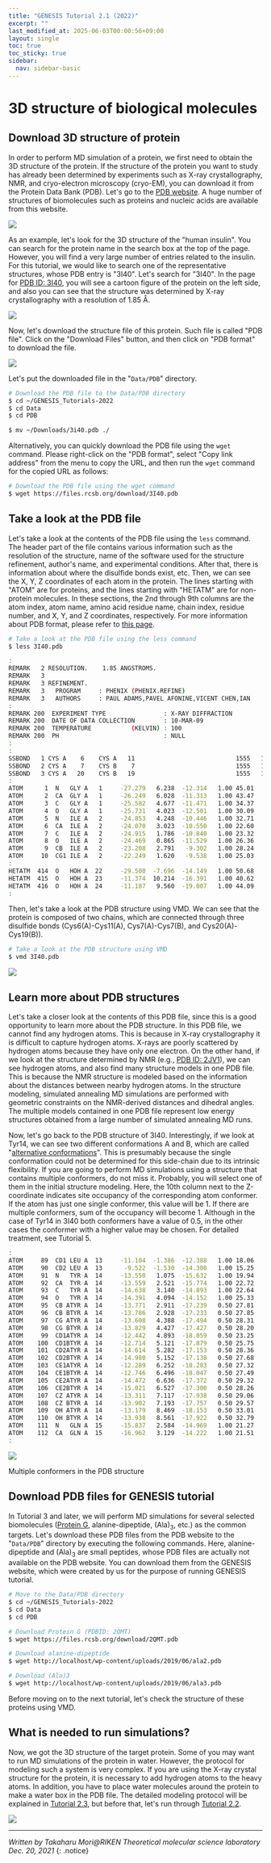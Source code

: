 ```yaml
---
title: "GENESIS Tutorial 2.1 (2022)"
excerpt: ""
last_modified_at: 2025-06-03T00:00:56+09:00
layout: single
toc: true
toc_sticky: true
sidebar:
  nav: sidebar-basic
---
```


# 3D structure of biological molecules 

##  Download 3D structure of protein 

In order to perform MD simulation of a protein, we first need to obtain
the 3D structure of the protein. If the structure of the protein you
want to study has already been determined by experiments such as X-ray
crystallography, NMR, and cryo-electron microscopy (cryo-EM), you can
download it from the Protein Data Bank (PDB). Let's go to the [PDB website](https://www.rcsb.org). A huge
number of structures of biomolecules such as proteins and nucleic acids
are available from this website.

![](/assets/images/2021_12_pdbweb.png)

As an example, let's look for the 3D structure of the "human insulin".
You can search for the protein name in the search box at the top of the
page. However, you will find a very large number of entries related to
the insulin. For this tutorial, we would like to search one of the
representative structures, whose PDB entry is "3I40". Let's search for
"3I40". In the page for [PDB ID: 3I40](https://www.rcsb.org/structure/3I40), you will see a cartoon figure of the protein on the
left side, and also you can see that the structure was determined by
X-ray crystallography with a resolution of 1.85 Å.

![](/assets/images/2021_12_page_3i40.png)

Now, let's download the structure file of this protein. Such file is
called "PDB file". Click on the "Download Files" button, and then click
on "PDB format" to download the file.

![](/assets/images/2021_12_download_3i40.png)

Let's put the downloaded file in the "`Data/PDB`" directory.


```bash
# Download the PDB file to the Data/PDB directory
$ cd ~/GENESIS_Tutorials-2022
$ cd Data
$ cd PDB

$ mv ~/Downloads/3i40.pdb ./
```

Alternatively, you can quickly download the PDB file using the `wget`
command. Please right-click on the "PDB format", select "Copy link
address" from the menu to copy the URL, and then run the `wget` command
for the copied URL as follows:


```bash
# Download the PDB file using the wget command
$ wget https://files.rcsb.org/download/3I40.pdb
```

##  Take a look at the PDB file

Let's take a look at the contents of the PDB file using the `less`
command. The header part of the file contains various information such
as the resolution of the structure, name of the software used for the
structure refinement, author's name, and experimental conditions. After
that, there is information about where the disulfide bonds exist, etc.
Then, we can see the X, Y, Z coordinates of each atom in the protein.
The lines starting with "ATOM" are for proteins, and the lines starting
with "HETATM" are for non-protein molecules. In these sections, the 2nd
through 9th columns are the atom index, atom name, amino acid residue
name, chain index, residue number, and X, Y, and Z coordinates,
respectively. For more information about PDB format, please refer to
[this page](http://www.wwpdb.org/documentation/file-format). 


```bash
# Take a look at the PDB file using the less command
$ less 3I40.pdb

:
REMARK   2 RESOLUTION.    1.85 ANGSTROMS. 
REMARK   3
REMARK   3 REFINEMENT.
REMARK   3   PROGRAM     : PHENIX (PHENIX.REFINE)
REMARK   3   AUTHORS     : PAUL ADAMS,PAVEL AFONINE,VICENT CHEN,IAN
:
REMARK 200  EXPERIMENT TYPE                : X-RAY DIFFRACTION
REMARK 200  DATE OF DATA COLLECTION        : 10-MAR-09
REMARK 200  TEMPERATURE           (KELVIN) : 100
REMARK 200  PH                             : NULL
:
:
SSBOND   1 CYS A    6    CYS A   11                            1555   1555  2.03 
SSBOND   2 CYS A    7    CYS B    7                            1555   1555  2.04 
SSBOND   3 CYS A   20    CYS B   19                            1555   1555  2.04
:
ATOM      1  N   GLY A   1     -27.279   6.238  -12.314   1.00 45.01           N
ATOM      2  CA  GLY A   1     -26.249   6.028  -11.313   1.00 43.47           C
ATOM      3  C   GLY A   1     -25.582   4.677  -11.471   1.00 34.37           C
ATOM      4  O   GLY A   1     -25.731   4.023  -12.501   1.00 30.09           O
ATOM      5  N   ILE A   2     -24.853   4.248  -10.446   1.00 32.71           N
ATOM      6  CA  ILE A   2     -24.070   3.023  -10.550   1.00 22.60           C
ATOM      7  C   ILE A   2     -24.915   1.786  -10.840   1.00 23.32           C
ATOM      8  O   ILE A   2     -24.469   0.865  -11.529   1.00 26.36           O
ATOM      9  CB  ILE A   2     -23.208   2.791   -9.302   1.00 28.24           C
ATOM     10  CG1 ILE A   2     -22.249   1.620   -9.538   1.00 25.03           C
: 
HETATM  414  O   HOH A  22     -29.500  -7.696  -14.149   1.00 50.68           O 
HETATM  415  O   HOH A  23     -11.374  10.214  -16.391   1.00 40.62           O 
HETATM  416  O   HOH A  24     -11.187   9.560  -19.007   1.00 44.09           O
:
```

Then, let's take a look at the PDB structure using VMD. We can see that
the protein is composed of two chains, which are connected through three
disulfide bonds (Cys6(A)-Cys11(A), Cys7(A)-Cys7(B), and Cys20(A)-Cys19(B)).


```bash
# Take a look at the PDB structure using VMD
$ vmd 3I40.pdb
```

![](/assets/images/2022_06_tutorial-2-1-fig4.png)

##  Learn more about PDB structures

Let's take a closer look at the contents of this PDB file, since this is
a good opportunity to learn more about the PDB structure. In this PDB
file, we cannot find any hydrogen atoms. This is because in X-ray
crystallography it is difficult to capture hydrogen atoms. X-rays are
poorly scattered by hydrogen atoms because they have only one electron.
On the other hand, if we look at the structure determined by NMR (e.g., [PDB ID: 2JV1](https://www.rcsb.org/structure/2JV1)), we can see hydrogen atoms, and also find many
structure models in one PDB file. This is because the NMR structure is
modeled based on the information about the distances between nearby
hydrogen atoms. In the structure modeling, simulated annealing MD
simulations are performed with geometric constraints on the NMR-derived
distances and dihedral angles. The multiple models contained in one PDB
file represent low energy structures obtained from a large number of
simulated annealing MD runs.

Now, let's go back to the PDB structure of 3I40. Interestingly, if we
look at Tyr14, we can see two different conformations A and B, which are
called "[alternative conformations](https://phenix-online.org/documentation/reference/refinement.html)". This is presumably because the single conformation
could not be determined for this side-chain due to its intrinsic
flexibility. If you are going to perform MD simulations using a
structure that contains multiple conformers, do not miss it. Probably,
you will select one of them in the initial structure modeling. Here, the
10th column next to the Z-coordinate indicates site occupancy of the
corresponding atom conformer. If the atom has just one single conformer,
this value will be 1. If there are multiple conformers, sum of the
occupancy will become 1. Although in the case of Tyr14 in 3I40 both
conformers have a value of 0.5, in the other cases the conformer with a
higher value may be chosen. For detailed treatment, see Tutorial 5.


```bash
:
ATOM     89  CD1 LEU A  13     -11.104  -1.386  -12.388   1.00 18.06           C
ATOM     90  CD2 LEU A  13      -9.522  -1.530  -14.308   1.00 15.25           C
ATOM     91  N   TYR A  14     -13.550   1.075  -15.632   1.00 19.94           N
ATOM     92  CA  TYR A  14     -13.559   2.521  -15.774   1.00 22.72           C
ATOM     93  C   TYR A  14     -14.638   3.140  -14.893   1.00 22.64           C
ATOM     94  O   TYR A  14     -14.391   4.094  -14.152   1.00 25.33           O
ATOM     95  CB ATYR A  14     -13.771   2.911  -17.239   0.50 27.81           C
ATOM     96  CB BTYR A  14     -13.786   2.928  -17.233   0.50 27.85           C
ATOM     97  CG ATYR A  14     -13.608   4.388  -17.494   0.50 28.31           C
ATOM     98  CG BTYR A  14     -13.829   4.427  -17.427   0.50 28.20           C
ATOM     99  CD1ATYR A  14     -12.442   4.893  -18.059   0.50 23.25           C
ATOM    100  CD1BTYR A  14     -12.714   5.121  -17.879   0.50 25.75           C
ATOM    101  CD2ATYR A  14     -14.614   5.282  -17.153   0.50 28.36           C
ATOM    102  CD2BTYR A  14     -14.980   5.152  -17.138   0.50 27.68           C
ATOM    103  CE1ATYR A  14     -12.289   6.252  -18.283   0.50 27.32           C
ATOM    104  CE1BTYR A  14     -12.746   6.496  -18.047   0.50 27.49           C
ATOM    105  CE2ATYR A  14     -14.472   6.636  -17.372   0.50 29.32           C
ATOM    106  CE2BTYR A  14     -15.021   6.527  -17.300   0.50 28.26           C
ATOM    107  CZ ATYR A  14     -13.311   7.117  -17.938   0.50 29.06           C
ATOM    108  CZ BTYR A  14     -13.902   7.193  -17.757   0.50 29.57           C
ATOM    109  OH ATYR A  14     -13.179   8.469  -18.153   0.50 33.01           O
ATOM    110  OH BTYR A  14     -13.938   8.561  -17.922   0.50 32.79           O
ATOM    111  N   GLN A  15     -15.837   2.584  -14.969   1.00 21.27           N
ATOM    112  CA  GLN A  15     -16.962   3.129  -14.222   1.00 21.51           C
:
```

![](/assets/images/2022_06_tutorial-2-1-fig5.png)

Multiple conformers in the PDB structure

##  Download PDB files for GENESIS tutorial 

In Tutorial 3 and later, we will perform MD simulations for several
selected biomolecules ([Protein G](https://www.rcsb.org/structure/2QMT), alanine-dipeptide, (Ala)<sub>3</sub>, etc.) as the common targets. Let's download
these PDB files from the PDB website to the "`Data/PDB`" directory by
executing the following commands. Here, alanine-dipeptide and (Ala)<sub>3</sub>
are small peptides, whose PDB files are actually not available on the
PDB website. You can download them from the GENESIS website, which were
created by us for the purpose of running GENESIS tutorial.


```bash
# Move to the Data/PDB directory
$ cd ~/GENESIS_Tutorials-2022
$ cd Data
$ cd PDB

# Download Protein G (PDBID: 2QMT)
$ wget https://files.rcsb.org/download/2QMT.pdb

# Download alanine-dipeptide
$ wget http://localhost/wp-content/uploads/2019/06/ala2.pdb

# Download (Ala)3
$ wget http://localhost/wp-content/uploads/2019/06/ala3.pdb
```

Before moving on to the next tutorial, let's check the structure of
these proteins using VMD.


## What is needed to run simulations? 

Now, we got the 3D structure of the target protein. Some of you may want
to run MD simulations of the protein in water. However, the protocol for
modeling such a system is very complex. If you are using the X-ray
crystal structure for the protein, it is necessary to add hydrogen atoms
to the heavy atoms. In addition, you have to place water molecules
around the protein to make a water box in the PDB file. The detailed
modeling protocol will be explained in [Tutorial 2.3](/tutorials/genesis_tutorial_2.3_2022/), but before that, let's run through [Tutorial 2.2](/tutorials/genesis_tutorial_2.2_2022/).

![](/assets/images/2019_06_basic_scheme.jpg)


------------------------------------------------------------------------

*Written by Takaharu Mori@RIKEN Theoretical molecular science
laboratory\
Dec. 20, 2021*
{: .notice}
